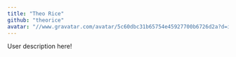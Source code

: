 ```yaml
---
title: "Theo Rice"
github: "theorice"
avatar: "//www.gravatar.com/avatar/5c60dbc31b65754e45927700b6726d2a?d=identicon"
---
```


User description here!
